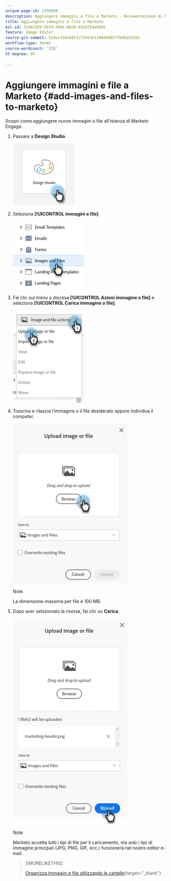 ```yaml
---
unique-page-id: 2359858
description: Aggiungere immagini e file a Marketo - Documentazione di Marketo - Documentazione del prodotto
title: Aggiungere immagini e file a Marketo
exl-id: 31462189-55fd-458e-8b28-85e525dad5b5
feature: Image Editor
source-git-commit: 52dec416ab853c729e1b119845085ffb06193203
workflow-type: tm+mt
source-wordcount: '115'
ht-degree: 0%

---
```


# Aggiungere immagini e file a Marketo {#add-images-and-files-to-marketo}

Scopri come aggiungere nuove immagini o file all’istanza di Marketo Engage.

1. Passare a **Design Studio**.

   ![](assets/add-images-and-files-to-marketo-1.png)

1. Seleziona **[!UICONTROL immagini e file]**

   ![](assets/add-images-and-files-to-marketo-2.png)

1. Fai clic sul menu a discesa **[!UICONTROL Azioni immagine e file]** e seleziona **[!UICONTROL Carica immagine o file]**.

   ![](assets/add-images-and-files-to-marketo-3.png)

1. Trascina e rilascia l’immagine o il file desiderato oppure individua il computer.

   ![](assets/add-images-and-files-to-marketo-4.png)

   >[!NOTE]
   >
   >La dimensione massima per file è 100 MB.

1. Dopo aver selezionato la risorsa, fai clic su **Carica**.

   ![](assets/add-images-and-files-to-marketo-5.png)

   >[!NOTE]
   >
   >Marketo accetta tutti i tipi di file per il caricamento, ma solo i tipi di immagine principali (JPG, PNG, GIF, ecc.) funzionerà nel nostro editor e-mail.

   >[!MORELIKETHIS]
   >
   >[Organizza immagini e file utilizzando le cartelle](/help/marketo/product-docs/demand-generation/images-and-files/organize-your-images-and-files-using-folders.md){target="_blank"}
